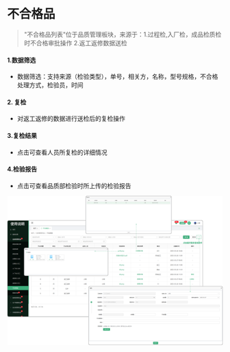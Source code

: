 # 不合格品

> "不合格品列表"位于品质管理板块，来源于：1.过程检,入厂检，成品检质检时不合格审批操作 2.返工返修数据送检

#### 1.数据筛选

* 数据筛选：支持来源（检验类型），单号，相关方，名称，型号规格，不合格处理方式，检验员，时间


#### 2. 复检

* 对返工返修的数据进行送检后的复检操作

#### 3.复检结果

* 点击可查看人员所复检的详细情况


#### 4.检验报告


* 点击可查看品质部检验时所上传的检验报告



![如图所示](../file/pz-bhgp.png)
